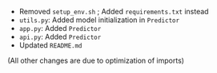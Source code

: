 - Removed `setup_env.sh` ; Added `requirements.txt` instead
- `utils.py`: Added model initialization in `Predictor`
- `app.py`: Added `Predictor` 
- `api.py`: Added `Predictor`
- Updated `README.md`

(All other changes are due to optimization of imports)